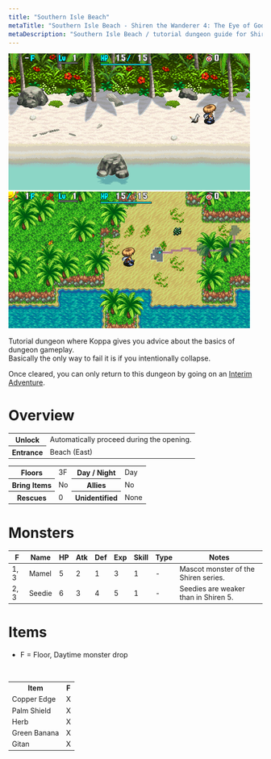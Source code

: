 ```yaml
---
title: "Southern Isle Beach"
metaTitle: "Southern Isle Beach - Shiren the Wanderer 4: The Eye of God Wiki"
metaDescription: "Southern Isle Beach / tutorial dungeon guide for Shiren the Wanderer 4: The Eye of God and the Devil's Navel."
---
```


<div class="dungeonPageTopImage twoScreenshots">
  <img src="../images/dungeons/southern_isle.png"/> <img src="../images/dungeons/southern_isle_2.png"/>
</div>

Tutorial dungeon where Koppa gives you advice about the basics of dungeon gameplay.<br/>Basically the only way to fail it is if you intentionally collapse.

Once cleared, you can only return to this dungeon by going on an [Interim Adventure](/system/wanderer-rescue#interim-adventure).

# Overview

<table class="dungeonOverview">
  <tr>
    <th>Unlock</th>
    <td class="highlightYellow">Automatically proceed during the opening.</td>
  </tr>
  <tr>
    <th>Entrance</th>
    <td class="highlightYellow">Beach (East)</td>
  </tr>
</table>

<table class="dungeonTable">
  <tr>
    <th>Floors</th>
    <td>3F</td>
    <th>Day / Night</th>
    <td>Day</td>
  </tr>
  <tr>
    <th>Bring Items</th>
    <td>No</td>
    <th>Allies</th>
    <td>No</td>
  </tr>
  <tr>
    <th>Rescues</th>
    <td>0</td>
    <th>Unidentified</th>
    <td colspan="3">None</td>
  </tr>
</table>

# Monsters

<table class="dungeonMonsterList monsterListDay">
  <thead>
    <tr>
      <th>F</th>
      <th>Name</th>
      <th>HP</th>
      <th>Atk</th>
      <th>Def</th>
      <th>Exp</th>
      <th>Skill</th>
      <th>Type</th>
      <th>Notes</th>
    </tr>
  </thead>
  <tbody>
    <tr>
      <td>1, 3</td>
      <td>Mamel</td>
      <td>5</td>
      <td>2</td>
      <td>1</td>
      <td>3</td>
      <td>1</td>
      <td>-</td>
      <td>Mascot monster of the Shiren series.</td>
    </tr>
    <tr>
      <td>2, 3</td>
      <td>Seedie</td>
      <td>6</td>
      <td>3</td>
      <td>4</td>
      <td>5</td>
      <td>1</td>
      <td>-</td>
      <td>Seedies are weaker than in Shiren 5.</td>
    </tr>
  </tbody>
</table>

# Items

- F = Floor, Daytime monster drop

<br/>

<table class="dungeonTable">
  <tr>
    <th class="highlightGreen">Item</th>
    <th class="highlightGreen">F</th>
  </tr>
  <tr>
    <td class="leftText">Copper Edge</td>
    <td>X</td>
  </tr>
  <tr>
    <td class="leftText">Palm Shield</td>
    <td>X</td>
  </tr>
  <tr>
    <td class="leftText">Herb</td>
    <td>X</td>
  </tr>
  <tr>
    <td class="leftText">Green Banana</td>
    <td>X</td>
  </tr>
  <tr>
    <td class="leftText">Gitan</td>
    <td>X</td>
  </tr>
</table>
